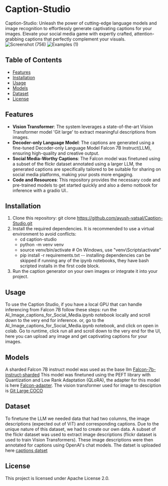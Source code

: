 # Caption-Studio
Caption-Studio: Unleash the power of cutting-edge language models and image recognition to effortlessly generate captivating captions for your images. Elevate your social media game with expertly crafted, attention-grabbing captions that perfectly complement your visuals.
![Screenshot (756)](https://github.com/ayush-vatsal/Caption-Studio/assets/57457066/4c87ed62-c5d0-463a-b5c5-af479f397d06)
![Examples (1)](https://github.com/ayush-vatsal/Caption-Studio/assets/57457066/9dc2a8bb-eb7d-4748-8f68-e28be5ee050f)

## Table of Contents

- [Features](#features)
- [Installation](#installation)
- [Usage](#usage)
- [Models](#models)
- [Dataset](#dataset)
- [License](#license)

## Features

- **Vision Transformer**: The system leverages a state-of-the-art Vision Transformer model 'Git large' to extract meaningful descriptions from images.
- **Decoder-only Language Model**: The captions are generated using a fine-tuned Decoder-only Language Model Falcon 7B Instruct(LLM), ensuring high-quality and creative output.
- **Social Media-Worthy Captions**: The Falcon model was finetuned using a subset of the flickr dataset annotated using a larger LLM, the generated captions are specifically tailored to be suitable for sharing on social media platforms, making your posts more engaging.
- **Code and Resources**: This repository provides the necessary code and pre-trained models to get started quickly and also a demo notbook for inference with a gradio UI..

## Installation

1. Clone this repository: git clone https://github.com/ayush-vatsal/Caption-Studio.git
2. Install the required dependencies. It is recommended to use a virtual environment to avoid conflicts:
    - cd caption-studio
    - python -m venv venv
    - source venv/bin/activate # On Windows, use "venv\Scripts\activate"
    - pip install -r requirements.txt -- installing dependencies can be skipped if running any of the ipynb notebooks, they have bash scripted installs in the first code block.
4. Run the caption generator on your own images or integrate it into your project.

## Usage
To use the Caption Studio, if you have a local GPU that can handle inferencing from Falcon 7B follow these steps:
run the AI_Image_captions_for_Social_Media.ipynb notebook locally and scroll down to the very end for inference.
or, go to the AI_Image_captions_for_Social_Media.ipynb notebook, and click on open in colab. Go to runtime, click run all and scroll down to the very end for the UI, here you can upload any image and get captivating captions for your images. 

## Models
A sharded Falcon 7B instruct model was used as the base llm [Falcon-7b-instruct-sharded](https://huggingface.co/vilsonrodrigues/falcon-7b-instruct-sharded)
This model was finetuned using the PEFT library with Quantization and Low Rank Adaptation (QLoRA), the adapter for this model is here [Falcon-adapter](https://huggingface.co/ayush-vatsal/caption_qlora_finetune).
The vision transformer used for image to desciption is [Git Large COCO](https://huggingface.co/microsoft/git-large-coco)

## Dataset
To finetune the LLM we needed data that had two columns, the image descriptions (expected out of ViT) and corresponding captions. Due to the unique nature of this dataset, we had to create our own data. A subset of the flickr dataset was used to extract image descriptions (flickr dataset is used to train Vision Transformers).
These image descriptions were then annotated for captions using OpenAI's chat models. 
The datset is uploaded here [captions datset](https://huggingface.co/datasets/ayush-vatsal/description_to_caption)

## License
This project is licensed under Apache License 2.0.
